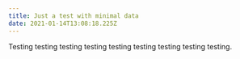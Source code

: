 ```yaml
---
title: Just a test with minimal data
date: 2021-01-14T13:08:18.225Z
---
```

Testing testing testing testing testing testing testing testing testing.
